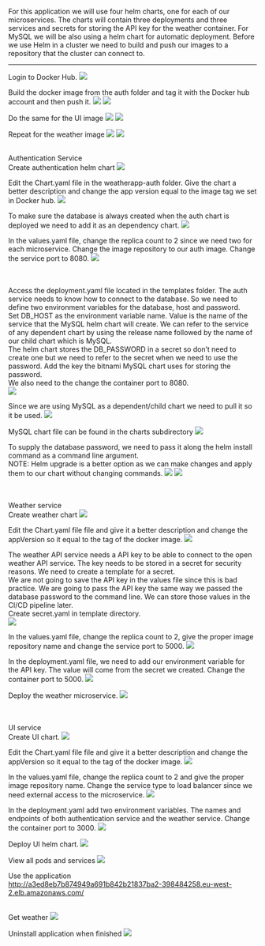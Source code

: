For this application we will use four helm charts, one for each of our microservices. The charts will contain three deployments and three services and secrets for storing the API key for the weather container. For MySQL we will be also using a helm chart for automatic deployment. Before we use Helm in a cluster we need to build and push our images to a repository that the cluster can connect to.

<hr>

Login to Docker Hub.
<img src="https://github.com/LawrenceDavy13/DevopsProject-3-Kubernetes/blob/main/images/4.%20CICD/2.%20Helm/image.png">
<br>

Build the docker image from the auth folder and tag it with the Docker hub account and then push it.
<img src="https://github.com/LawrenceDavy13/DevopsProject-3-Kubernetes/blob/main/images/4.%20CICD/2.%20Helm/image2.png">
<img src="https://github.com/LawrenceDavy13/DevopsProject-3-Kubernetes/blob/main/images/4.%20CICD/2.%20Helm/image3.png">
<br>

Do the same for the UI image
<img src="https://github.com/LawrenceDavy13/DevopsProject-3-Kubernetes/blob/main/images/4.%20CICD/2.%20Helm/image4.png">
<img src="https://github.com/LawrenceDavy13/DevopsProject-3-Kubernetes/blob/main/images/4.%20CICD/2.%20Helm/image5.png">
<br>

Repeat for the weather image
<img src="https://github.com/LawrenceDavy13/DevopsProject-3-Kubernetes/blob/main/images/4.%20CICD/2.%20Helm/image6.png">
<img src="https://github.com/LawrenceDavy13/DevopsProject-3-Kubernetes/blob/main/images/4.%20CICD/2.%20Helm/image7.png">
<br>
<br>

Authentication Service<br>
Create authentication helm chart
<img src="https://github.com/LawrenceDavy13/DevopsProject-3-Kubernetes/blob/main/images/4.%20CICD/2.%20Helm/image8.png">
<br>

Edit the Chart.yaml file in the weatherapp-auth folder. Give the chart a better description and change the app version equal to the image tag we set in Docker hub.
<img src="https://github.com/LawrenceDavy13/DevopsProject-3-Kubernetes/blob/main/images/4.%20CICD/2.%20Helm/image9.png">
<br>

To make sure the database is always created when the auth chart is deployed we need to add it as an dependency chart. 
<img src="https://github.com/LawrenceDavy13/DevopsProject-3-Kubernetes/blob/main/images/4.%20CICD/2.%20Helm/image10.png">
<br>

In the values.yaml file, change the replica count to 2 since we need two for each microservice. Change the image repository to our auth image. Change the service port to 8080.
<img src="https://github.com/LawrenceDavy13/DevopsProject-3-Kubernetes/blob/main/images/4.%20CICD/2.%20Helm/image11.png">
<br>
<br>
<br>

Access the deployment.yaml file located in the templates folder. The auth service needs to know how to connect to the database. So we need to define two environment variables for the database, host and password.
<br>
Set DB_HOST as the environment variable name. Value is the name of the service that the MySQL helm chart will create. We can refer to the service of any dependent chart by using the release name followed by the name of our child chart which is MySQL.
<br>
The helm chart stores the DB_PASSWORD in a secret so don’t need to create one but we need to refer to the secret when we need to use the password. Add the key the bitnami MySQL chart uses for storing the password.
<br>
We also need to the change the container port to 8080.
<br>
<img src="https://github.com/LawrenceDavy13/DevopsProject-3-Kubernetes/blob/main/images/4.%20CICD/2.%20Helm/image12.png">
<br>

Since we are using MySQL as a dependent/child chart we need to pull it so it be used.
<img src="https://github.com/LawrenceDavy13/DevopsProject-3-Kubernetes/blob/main/images/4.%20CICD/2.%20Helm/image13.png">
<br>

MySQL chart file can be found in the charts subdirectory
<img src="https://github.com/LawrenceDavy13/DevopsProject-3-Kubernetes/blob/main/images/4.%20CICD/2.%20Helm/image14.png">
<br>

To supply the database password, we need to pass it along the helm install command as a command line argument.
<br>
NOTE: Helm upgrade is a better option as we can make changes and apply them to our chart without changing commands.
<img src="https://github.com/LawrenceDavy13/DevopsProject-3-Kubernetes/blob/main/images/4.%20CICD/2.%20Helm/image15.png">
<img src="https://github.com/LawrenceDavy13/DevopsProject-3-Kubernetes/blob/main/images/4.%20CICD/2.%20Helm/image16.png">
<br>
<br>
<br>

Weather service
<br>
Create weather chart
<img src="https://github.com/LawrenceDavy13/DevopsProject-3-Kubernetes/blob/main/images/4.%20CICD/2.%20Helm/image17.png">
<br>

Edit the Chart.yaml file file and give it a better description and change the appVersion so it equal to the tag of the docker image.
<img src="https://github.com/LawrenceDavy13/DevopsProject-3-Kubernetes/blob/main/images/4.%20CICD/2.%20Helm/image18.png">
<br>

The weather API service needs a API key to be able to connect to the open weather API service. The key needs to be stored in a secret for security reasons. We need to create a template for a secret.
<br>
We are not going to save the API key in the values file since this is bad practice. We are going to pass the API key the same way we passed the database password to the command line. We can store those values in the CI/CD pipeline later.
<br>
Create secret.yaml in template directory.
<br>
<img src="https://github.com/LawrenceDavy13/DevopsProject-3-Kubernetes/blob/main/images/4.%20CICD/2.%20Helm/image19.png">
<br>

In the values.yaml file, change the replica count to 2, give the proper image repository name and change the service port to 5000.
<img src="https://github.com/LawrenceDavy13/DevopsProject-3-Kubernetes/blob/main/images/4.%20CICD/2.%20Helm/image20.png">
<br>

In the deployment.yaml file, we need to add our environment variable for the API key. The value will come from the secret we created. Change the container port to 5000.
<img src="https://github.com/LawrenceDavy13/DevopsProject-3-Kubernetes/blob/main/images/4.%20CICD/2.%20Helm/image21.png">
<br>

Deploy the weather microservice.
<img src="https://github.com/LawrenceDavy13/DevopsProject-3-Kubernetes/blob/main/images/4.%20CICD/2.%20Helm/image22.png">
<br>
<br>
<br>

UI service
<br>
Create UI chart.
<img src="https://github.com/LawrenceDavy13/DevopsProject-3-Kubernetes/blob/main/images/4.%20CICD/2.%20Helm/image23.png">
<br>

Edit the Chart.yaml file file and give it a better description and change the appVersion so it equal to the tag of the docker image.
<img src="https://github.com/LawrenceDavy13/DevopsProject-3-Kubernetes/blob/main/images/4.%20CICD/2.%20Helm/image24.png">
<br>

In the values.yaml file, change the replica count to 2 and give the proper image repository name. Change the service type to load balancer since we need external access to the microservice.
<img src="https://github.com/LawrenceDavy13/DevopsProject-3-Kubernetes/blob/main/images/4.%20CICD/2.%20Helm/image25.png">
<br>

In the deployment.yaml add two environment variables. The names and endpoints of both authentication service and the weather service. Change the container port to 3000.
<img src="https://github.com/LawrenceDavy13/DevopsProject-3-Kubernetes/blob/main/images/4.%20CICD/2.%20Helm/image26.png">
<br>

Deploy UI helm chart.
<img src="https://github.com/LawrenceDavy13/DevopsProject-3-Kubernetes/blob/main/images/4.%20CICD/2.%20Helm/image27.png">
<br>

View all pods and services
<img src="https://github.com/LawrenceDavy13/DevopsProject-3-Kubernetes/blob/main/images/4.%20CICD/2.%20Helm/image28.png">
<br>

Use the application
<br>
http://a3ed8eb7b874949a691b842b21837ba2-398484258.eu-west-2.elb.amazonaws.com/
<br>
<br>

Get weather
<img src="https://github.com/LawrenceDavy13/DevopsProject-3-Kubernetes/blob/main/images/4.%20CICD/2.%20Helm/image31.png">
<br>

Uninstall application when finished
<img src="https://github.com/LawrenceDavy13/DevopsProject-3-Kubernetes/blob/main/images/4.%20CICD/2.%20Helm/image32.png">


